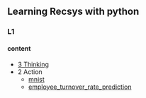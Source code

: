 ## Learning Recsys with python

### L1

#### content

- [3 Thinking](./L1/thinking.md)
- 2 Action
    - [mnist](https://github.com/thinksee/Learning-Recsys-with-python/blob/master/L1/mnist/cart.ipynb)
    - [employee_turnover_rate_prediction](https://www.kaggle.com/whs2018/stacking)

